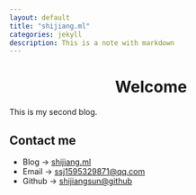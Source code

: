 ```yaml
---
layout: default
title: "shijiang.ml"
categories: jekyll
description: This is a note with markdown
---
```

# <center> Welcome 

This is my second blog. 

## Contact me
- Blog -> [shijiang.ml](https://shijiang.ml)
- Email -> <ssj1595329871@qq.com>
- Github -> [shijiangsun@github](https://github.com/shijiangsun)
